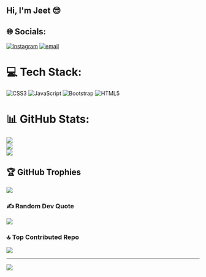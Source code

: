 ## Hi, I'm  Jeet 😎


## 🌐 Socials:
[![Instagram](https://img.shields.io/badge/Instagram-%23E4405F.svg?logo=Instagram&logoColor=white)](https://instagram.com/jeet_t16) [![email](https://img.shields.io/badge/Email-D14836?logo=gmail&logoColor=white)](mailto:jeetthakur1607@gmail.com) 

# 💻 Tech Stack:
![CSS3](https://img.shields.io/badge/css3-%231572B6.svg?style=flat&logo=css3&logoColor=white) ![JavaScript](https://img.shields.io/badge/javascript-%23323330.svg?style=flat&logo=javascript&logoColor=%23F7DF1E) ![Bootstrap](https://img.shields.io/badge/bootstrap-%238511FA.svg?style=flat&logo=bootstrap&logoColor=white) ![HTML5](https://img.shields.io/badge/html5-%23E34F26.svg?style=flat&logo=html5&logoColor=white)
# 📊 GitHub Stats:
![](https://github-readme-stats.vercel.app/api?username=CodeTech07&theme=blue-green&hide_border=false&include_all_commits=false&count_private=false)<br/>
![](https://nirzak-streak-stats.vercel.app/?user=CodeTech07&theme=blue-green&hide_border=false)<br/>
![](https://github-readme-stats.vercel.app/api/top-langs/?username=CodeTech07&theme=blue-green&hide_border=false&include_all_commits=false&count_private=false&layout=compact)

## 🏆 GitHub Trophies
![](https://github-profile-trophy.vercel.app/?username=CodeTech07&theme=radical&no-frame=false&no-bg=false&margin-w=4)

### ✍️ Random Dev Quote
![](https://quotes-github-readme.vercel.app/api?type=horizontal&theme=tokyonight)

### 🔝 Top Contributed Repo
![](https://github-contributor-stats.vercel.app/api?username=CodeTech07&limit=5&theme=dark&combine_all_yearly_contributions=true)

---
[![](https://visitcount.itsvg.in/api?id=CodeTech07&icon=2&color=3)](https://visitcount.itsvg.in)

<!-- Proudly created with GPRM ( https://gprm.itsvg.in ) -->
